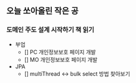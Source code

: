 ## 오늘 쏘아올린 작은 공

### 도메인 주도 설계 시작하기 책 읽기
- 부업
  - [] PC 개인정보보호 페이지 개발
  - [] MO 개인정보보호 페이지 개발
- JPA
  - [] multiThread <-> bulk select 방법 찾아보기
